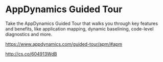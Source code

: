 
# AppDynamics Guided Tour

Take the AppDynamics Guided Tour that walks you through key features and benefits, like application mapping, dynamic baselining, code-level diagnostics and more.

https://www.appdynamics.com/guided-tour/apm/#apm

http://cs.co/604913WdB
